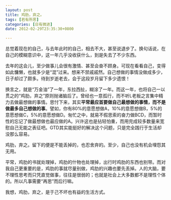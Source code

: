 ```yaml
---
layout: post
title: 鸡肋，弃之。
tags: [若有所思]
categories: [日有微进]
date: 2012-02-29T23:35:30+0800

---
```


总觉着现在的自己，与去年此时的自己，相去不大，甚至说退步了。换句话说，在自己的模糊意识中，这一年几乎没收获什么，到是失去了不少东西。

去年的这会儿，至少做事儿会很有激情、甚至会奋不顾身。可现在看看自己，变得如此慵懒，也就多少是“混”过来。想来不禁戚戚然。自己想做的事情没做成多少，日子却过了颇多。待到岁逝老去，会于这段岁月留下多少遗恨！

换言之，就是“万金油”了一年，东拉西扯，糊涂了一年。而这一年，也将自己一以贯之的“鸡肋，弃之”原则抛诸脑后了。曾经也一意孤行，而不听L老板之言集中精力去做最想做的事情。思忖下来，其实**平常最应首要做自己最想做的事情，而不是做最多自己想做的事**。譬如，你有80%的意愿想做A，10%的意愿想做B，5%的意愿想做C，5%的意愿想做D。匆忙之中，就易不假思索的奋力做BCD，而暂时性的忘记了做最想做也最应做的A。兴许这也是拈轻怕重，而用完成较多数量来宽慰自己无能之表征吧。GTD其实能挺好的解决这个问题，只是完全践行于生活却没那么容易。 

鸡肋，弃之。留下的便是不能丢掉的，也忍舍弃的。至少，自己也没有机会埋怨其无用。

平常，鸡肋的书就处理掉，鸡肋的什物也处理掉，出行时鸡肋的东西也别带。而对我自己更重要的是，鸡肋的事就尽量别做，鸡肋的兴趣也要先丢掉。人的大脑，要不理性思考而只凭直觉做事，往往是很弱的；也就是社会上大多数都不是理性个体的。所以凡事需要“再思”而后行嘛。  

我想，鸡肋，弃之，是于己不坏也有益的生活方式。